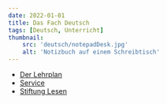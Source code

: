 ```yaml
---
date: 2022-01-01
title: Das Fach Deutsch
tags: [Deutsch, Unterricht]
thumbnail: 
    src: 'deutsch/notepadDesk.jpg'
    alt: 'Notizbuch auf einem Schreibtisch'
---
```


- <a href="https://www.gym8-lehrplan.bayern.de/contentserv/3.1.neu/g8.de/index.php?StoryID=26358">Der Lehrplan</a>
- <a href="/documents/schulaufgaben-d.pdf" target="_blank">Service</a>
- <a href="https://www.stiftunglesen.de"> Stiftung Lesen<a>